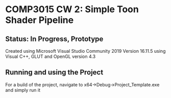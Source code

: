 # COMP3015 CW 2: Simple Toon Shader Pipeline
 
## Status: In Progress, Prototype

Created using Microsoft Visual Studio Community 2019 Version 16.11.5 using Visual C++, GLUT and OpenGL version 4.3

## Running and using the Project
For a build of the project, navigate to x64->Debug->Project_Template.exe and simply run it

